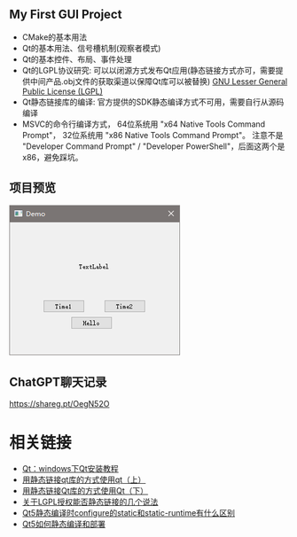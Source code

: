 ## My First GUI Project

- CMake的基本用法
- Qt的基本用法、信号槽机制(观察者模式)
- Qt的基本控件、布局、事件处理
- Qt的LGPL协议研究: 可以以闭源方式发布Qt应用(静态链接方式亦可，需要提供中间产品.obj文件的获取渠道以保障Qt库可以被替换) [GNU Lesser General Public License (LGPL)](https://doc.qt.io/qt-5/lgpl.html)
- Qt静态链接库的编译: 官方提供的SDK静态编译方式不可用，需要自行从源码编译
- MSVC的命令行编译方式， 64位系统用 "x64 Native Tools Command Prompt"， 32位系统用 "x86 Native Tools Command Prompt"。 注意不是 "Developer Command Prompt" / "Developer PowerShell"，后面这两个是x86，避免踩坑。

## 项目预览

![Screenshoot](Screenshoot.png)

## ChatGPT聊天记录

https://shareg.pt/OegN52O

# 相关链接

- [Qt：windows下Qt安装教程](https://zhuanlan.zhihu.com/p/634273644)
- [用静态链接qt库的方式使用qt（上）](https://systemisbusy.info/blog/2019/09/28/%E7%94%A8%E9%9D%99%E6%80%81%E9%93%BE%E6%8E%A5qt%E5%BA%93%E7%9A%84%E6%96%B9%E5%BC%8F%E4%BD%BF%E7%94%A8qt%EF%BC%88%E4%B8%8A%EF%BC%89/)
- [用静态链接Qt库的方式使用Qt（下）](https://systemisbusy.info/blog/2019/10/13/%e7%94%a8%e9%9d%99%e6%80%81%e9%93%be%e6%8e%a5qt%e5%ba%93%e7%9a%84%e6%96%b9%e5%bc%8f%e4%bd%bf%e7%94%a8qt%ef%bc%88%e4%b8%8b%ef%bc%89/)
- [关于LGPL授权能否静态链接的几个说法](https://bbs.csdn.net/topics/330104257)
- [Qt5静态编译时configure的static和static-runtime有什么区别](https://blog.csdn.net/piaopiaolanghua/article/details/118060886)
- [Qt5如何静态编译和部署](https://www.cnblogs.com/cheungxiongwei/p/8251537.html)